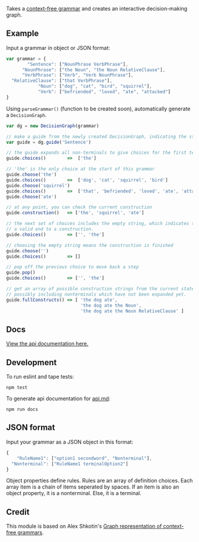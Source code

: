 Takes a [context-free grammar](https://en.wikipedia.org/wiki/Context-free_grammar) and creates an interactive decision-making graph.

## Example
Input a grammar in object or JSON format:
```js
var grammar = {
        "Sentence": ["NounPhrase VerbPhrase"],
      "NounPhrase": ["the Noun", "the Noun RelativeClause"],
      "VerbPhrase": ["Verb", "Verb NounPhrase"],
  "RelativeClause": ["that VerbPhrase"],
            "Noun": ["dog", "cat", "bird", "squirrel"],
            "Verb": ["befriended", "loved", "ate", "attacked"]
}
```
Using `parseGrammar()` (function to be created soon), automatically generate a `DecisionGraph`.

```js
var dg = new DecisionGraph(grammar)

// make a guide from the newly created DecisionGraph, indicating the starting point
var guide = dg.guide('Sentence')

// the guide expands all non-terminals to give choices for the first terminal
guide.choices()        =>  ['the']

// 'the' is the only choice at the start of this grammar
guide.choose('the')
guide.choices()        =>  ['dog', 'cat', 'squirrel', 'bird']
guide.choose('squirrel')
guide.choices()        =>  ['that', 'befriended', 'loved', 'ate', 'attacked']
guide.choose('ate')

// at any point, you can check the current construction
guide.construction()   => ['the', 'squirrel', 'ate']

// the next set of choices includes the empty string, which indicates this could be
// a valid end to a construction.
guide.choices()        => ['', 'the']

// choosing the empty string means the construction is finished
guide.choose('')
guide.choices()        => []

// pop off the previous choice to move back a step
guide.pop()
guide.choices()        => ['', 'the']

// get an array of possible construction strings from the current state,
// possibly including nonterminals which have not been expanded yet.
guide.fullConstructs() => [ 'the dog ate',
                            'the dog ate the Noun',
                            'the dog ate the Noun RelativeClause' ]
```

## Docs
[View the api documentation here.](api.md)


## Development

To run eslint and tape tests:
```
npm test
```

To generate api documentation for [api.md](api.md):
```
npm run docs
```


## JSON format
Input your grammar as a JSON object in this format:
```js
{
    "RuleName1": ["option1 secondword", "Nonterminal"],
  "Nonterminal": ["RuleName1 terminalOption2"]
}
```
Object properties define rules. Rules are an array of definition choices.
Each array item is a chain of items seperated by spaces. If an item is also an object property, it is a nonterminal. Else, it is a terminal.



## Credit
This module is based on Alex Shkotin's [Graph representation of context-free grammars](http://arxiv.org/pdf/cs/0703015.pdf).